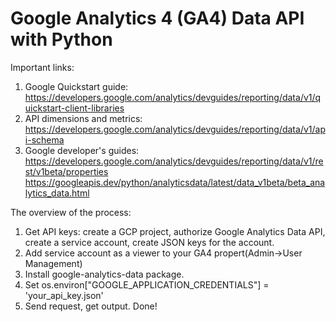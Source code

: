 # Google Analytics 4 (GA4) Data API with Python

Important links:
1. Google Quickstart guide: https://developers.google.com/analytics/devguides/reporting/data/v1/quickstart-client-libraries
2. API dimensions and metrics: https://developers.google.com/analytics/devguides/reporting/data/v1/api-schema
3. Google developer's guides: https://developers.google.com/analytics/devguides/reporting/data/v1/rest/v1beta/properties
https://googleapis.dev/python/analyticsdata/latest/data_v1beta/beta_analytics_data.html

The overview of the process:
1. Get API keys: create a GCP project, authorize Google Analytics Data API, create a service account, create JSON keys for the account.
2. Add service account as a viewer to your GA4 propert(Admin->User Management) 
3. Install google-analytics-data package.
4. Set os.environ["GOOGLE_APPLICATION_CREDENTIALS"] = 'your_api_key.json'
5. Send request, get output. Done!
